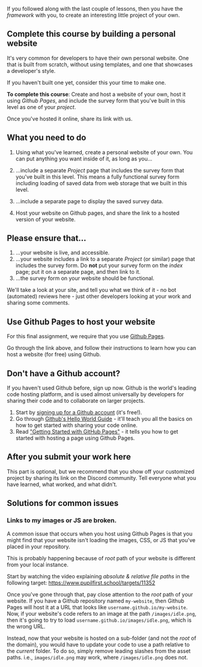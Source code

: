 If you followed along with the last couple of lessons, then you have the _framework_ with you, to create an interesting little project of your own.

## Complete this course by building a personal website

It's very common for developers to have their own personal website. One that is built from scratch, without using templates, and one that showcases a developer's style.

If you haven't built one yet, consider this your time to make one.

**To complete this course**: Create and host a website of your own, host it using *Github Pages*, and include the survey form that you've built in this level as one of your _project_.

Once you've hosted it online, share its link with us.

## What you need to do

1. Using what you've learned, create a personal website of your own. You can put anything you want inside of it, as long as you...

2. ...include a separate _Project_ page that includes the survey form that you've built in this level. This means a fully functional survey form including loading of saved data from web storage that we built in this level.

3. ...include a separate page to display the saved survey data.

4. Host your website on Github pages, and share the link to a hosted version of your website.

## Please ensure that...

1. ...your website is live, and accessible.
2. ...your website includes a link to a separate _Project_ (or similar) page that includes the survey form. Do **not** put your survey form on the _index_ page; put it on a separate page, and then link to it.
3. ...the survey form on your website should be functional.

We'll take a look at your site, and tell you what we think of it - no bot (automated) reviews here - just other developers looking at your work and sharing some comments.

## Use Github Pages to host your website

For this final assignment, we require that you use [Github Pages](https://pages.github.com/).

Go through the link above, and follow their instructions to learn how you can host a website (for free) using Github.

## Don't have a Github account?

If you haven't used Github before, sign up now. Github is the world's leading code hosting platform, and is used almost universally by developers for sharing their code and to collaborate on larger projects.

1. Start by [signing up for a Github account](https://github.com/join) (it's free!).
2. Go through [Github's Hello World Guide](https://guides.github.com/activities/hello-world) - it'll teach you all the basics on how to get started with sharing your code online.
3. Read ["Getting Started with GitHub Pages"](https://guides.github.com/features/pages/) - it tells you how to get started with hosting a page using Github Pages.

## After you submit your work here

This part is optional, but we recommend that you show off your customized project by sharing its link on the Discord community. Tell everyone what you have learned, what worked, and what didn't.

## Solutions for common issues

### Links to my images or JS are broken.

A common issue that occurs when you host using Github Pages is that you might find that your website isn't loading the images, CSS, or JS that you've placed in your repository.

This is probably happening because of _root_ path of your website is different from your local instance.

Start by watching the video explaining _absolute & relative file paths_ in the following target: https://www.pupilfirst.school/targets/11352

Once you've gone through that, pay close attention to the _root_ path of your website. If you have a Github repository named `my-website`, then Github Pages will host it at a URL that looks like `username.github.io/my-website`. Now, if your website's code refers to an image at the path `/images/idle.png`, then it's going to try to load `username.github.io/images/idle.png`, which is the wrong URL.

Instead, now that your website is hosted on a sub-folder (and not the _root_ of the domain), you would have to update your code to use a path relative to the _current_ folder. To do so, simply remove leading slashes from the asset paths. i.e., `images/idle.png` may work, where `/images/idle.png` does not.
